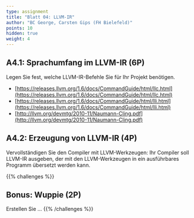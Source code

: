 ```yaml
---
type: assignment
title: "Blatt 04: LLVM-IR"
author: "BC George, Carsten Gips (FH Bielefeld)"
points: 10
hidden: true
weight: 4
---
```



## A4.1: Sprachumfang im LLVM-IR (6P)

Legen Sie fest, welche LLVM-IR-Befehle Sie für Ihr Projekt benötigen.

*   [https://releases.llvm.org/1.6/docs/CommandGuide/html/llc.html](https://releases.llvm.org/1.6/docs/CommandGuide/html/llc.html)
*   [https://releases.llvm.org/1.6/docs/CommandGuide/html/lli.html](https://releases.llvm.org/1.6/docs/CommandGuide/html/lli.html)
*   [http://llvm.org/devmtg/2010-11/Naumann-Cling.pdf](http://llvm.org/devmtg/2010-11/Naumann-Cling.pdf)


## A4.2: Erzeugung von LLVM-IR (4P)

Vervollständigen Sie den Compiler mit LLVM-Werkzeugen: Ihr Compiler soll LLVM-IR ausgeben,
der mit den LLVM-Werkzeugen in ein ausführbares Programm übersetzt werden kann.





{{% challenges %}}
## Bonus: Wuppie (2P)
Erstellen Sie ...
{{% /challenges %}}
